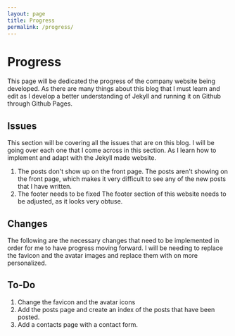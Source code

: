 ```yaml
---
layout: page
title: Progress
permalink: /progress/
---
```


# Progress

This page will be dedicated the progress of the company website being developed. As there are many things about this blog that I must learn and edit as I develop a better understanding of Jekyll and running it on Github through Github Pages.


## Issues

This section will be covering all the issues that are on this blog. I will be going over each one that I come across in this section. As I learn how to implement and adapt with the Jekyll made website. 

1. The posts don't show up on the front page. 
    The posts aren't showing on the front page, which makes it very difficult to see any of the new posts that I have written.
2. The footer needs to be fixed
    The footer section of this website needs to be adjusted, as it looks very obtuse.
    
## Changes

The following are the necessary changes that need to be implemented in order for me to have progress moving forward. I will be needing to replace the favicon and the avatar images and replace them with on more personalized.


## To-Do

1. Change the favicon and the avatar icons
2. Add the posts page and create an index of the posts that have been posted.
3. Add a contacts page with a contact form.
 